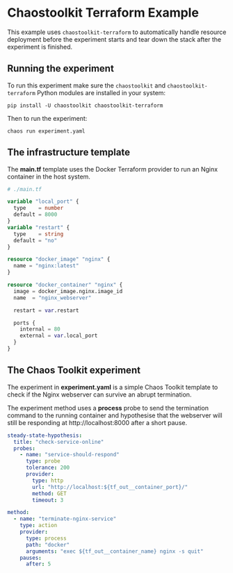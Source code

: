 # Chaostoolkit Terraform Example

This example uses `chaostoolkit-terraform` to automatically handle resource deployment before the experiment starts and tear down the stack after the experiment is finished.

## Running the experiment

To run this experiment make sure the `chaostoolkit` and `chaostoolkit-terraform` Python modules are installed in your system:

```shell
pip install -U chaostoolkit chaostoolkit-terraform
```

Then to run the experiment:

```shell
chaos run experiment.yaml
```

## The infrastructure template

The **main.tf** template uses the Docker Terraform provider to run an Nginx container in the host system.

```terraform
# ./main.tf

variable "local_port" {
  type    = number
  default = 8000
}
variable "restart" {
  type    = string
  default = "no"
}

resource "docker_image" "nginx" {
  name = "nginx:latest"
}

resource "docker_container" "nginx" {
  image = docker_image.nginx.image_id
  name  = "nginx_webserver"

  restart = var.restart

  ports {
    internal = 80
    external = var.local_port
  }
}
```

## The Chaos Toolkit experiment

The experiment in **experiment.yaml** is a simple Chaos Toolkit template to check if the Nginx webserver can survive an abrupt termination.

The experiment method uses a **process** probe to send the termination command to the running container and hypothesise that the webserver will still be responding at http://localhost:8000 after a short pause.

```yaml
steady-state-hypothesis:
  title: "check-service-online"
  probes:
    - name: "service-should-respond"
      type: probe
      tolerance: 200
      provider:
        type: http
        url: "http://localhost:${tf_out__container_port}/"
        method: GET
        timeout: 3

method:
  - name: "terminate-nginx-service"
    type: action
    provider:
      type: process
      path: "docker"
      arguments: "exec ${tf_out__container_name} nginx -s quit"
    pauses:
      after: 5
```
